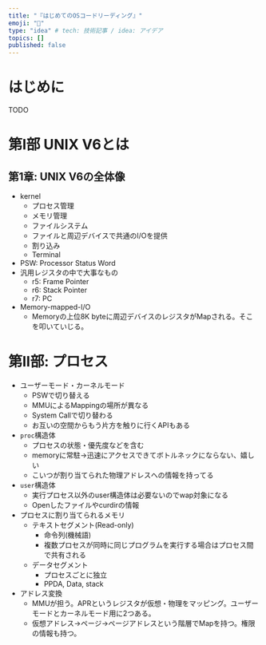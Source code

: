```yaml
---
title: "『はじめてのOSコードリーディング』"
emoji: "👋"
type: "idea" # tech: 技術記事 / idea: アイデア
topics: []
published: false
---
```


# はじめに
TODO

# 第I部 UNIX V6とは
## 第1章: UNIX V6の全体像
- kernel
    - プロセス管理
    - メモリ管理
    - ファイルシステム
    - ファイルと周辺デバイスで共通のI/Oを提供
    - 割り込み
    - Terminal
- PSW: Processor Status Word
- 汎用レジスタの中で大事なもの
    - r5: Frame Pointer
    - r6: Stack Pointer
    - r7: PC
- Memory-mapped-I/O
    - Memoryの上位8K byteに周辺デバイスのレジスタがMapされる。そこを叩いていじる。

# 第II部: プロセス
- ユーザーモード・カーネルモード
    - PSWで切り替える
    - MMUによるMappingの場所が異なる
    - System Callで切り替わる
    - お互いの空間からもう片方を触りに行くAPIもある
- `proc`構造体
    - プロセスの状態・優先度などを含む
    - memoryに常駐->迅速にアクセスできてボトルネックにならない、嬉しい
    - こいつが割り当てられた物理アドレスへの情報を持ってる
- `user`構造体
    - 実行プロセス以外のuser構造体は必要ないのでwap対象になる
    - Openしたファイルやcurdirの情報
- プロセスに割り当てられるメモリ
    - テキストセグメント(Read-only)
        - 命令列(機械語)
        - 複数プロセスが同時に同じプログラムを実行する場合はプロセス間で共有される
    - データセグメント
        - プロセスごとに独立
        - PPDA, Data, stack
- アドレス変換
    - MMUが担う。APRというレジスタが仮想・物理をマッピング。ユーザーモードとカーネルモード用に2つある。
    - 仮想アドレス->ページ->ページアドレスという階層でMapを持つ。権限の情報も持つ。